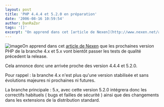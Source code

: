 ```yaml
---
layout: post
title: 'PHP 4.4.4 et 5.2.0 en préparation'
date: '2006-08-16 10:59:54'
author: DanRaZor
tags: '[]'
excerpt: "On apprend dans cet [article de Nexen](http://www.nexen.net/actualites/php/php_4.4.4_et_5.2.0_en_preparation.php) que les prochaines version PHP   de la branche 4.x et 5.x vont bientôt passer les tests de qualité précedent la release.  \n  \nCela annonce donc une arrivée proche des version 4.4.4 et 5.2.0.  \n  \nPour rappel : la branche      …"
---
```


![image]({http://static.php.net/www.php.net/images/php.gif})On apprend dans cet [article de Nexen](http://www.nexen.net/actualites/php/php_4.4.4_et_5.2.0_en_preparation.php) que les prochaines version PHP   de la branche 4.x et 5.x vont bientôt passer les tests de qualité précedent la release.

Cela annonce donc une arrivée proche des version 4.4.4 et 5.2.0.

Pour rappel : la branche 4.x n'est plus qu'une version stabilisée et sans évolutions majeures ni prochaines ni futures.

La branche principale : 5.x, avec cette version 5.2.0 intégrera donc les correctifs habituels   ( bugs et failles de sécurité ) ainsi que des changements dans les extensions de la distribution standard.
